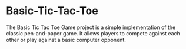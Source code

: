 # Basic-Tic-Tac-Toe
The Basic Tic Tac Toe Game project is a simple implementation of the classic pen-and-paper game. It allows players to compete against each other or play against a basic computer opponent.
